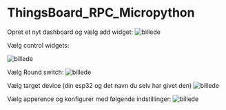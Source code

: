 # ThingsBoard_RPC_Micropython
Opret et nyt dashboard og vælg add widget:
![billede](https://github.com/user-attachments/assets/6730b6ce-2449-4013-b912-cbde4ddbb873)

Vælg control widgets:

![billede](https://github.com/user-attachments/assets/6e9781ee-13cf-4249-8a48-6c17a2f2c9d4)

Vælg Round switch:
![billede](https://github.com/user-attachments/assets/7184d1ec-0af8-4905-94bf-893f0c2cccf8)

Vælg target device (din esp32 og det navn du selv har givet den)
![billede](https://github.com/user-attachments/assets/453e7cd7-22d2-4a0c-97de-da5f885b1a1e)


Vælg apperence og konfigurer med følgende indstillinger:
![billede](https://github.com/user-attachments/assets/01cb6d8c-76da-4b9c-8330-619d28edd521)
